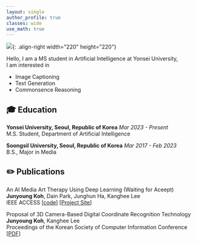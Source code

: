 ```yaml
---
layout: single
author_profile: true
classes: wide
use_math: true
---
```


![]({{site.url}}/assets/images/cv-photo.png){: .align-right width="220" height="220"}

Hello, I am a MS student in Artificial Intelligence at Yonsei University,  
I am interested in

- Image Captioning
- Text Generation
- Commonsence Reasoning

## 🎓 Education

**Yonsei University, Seoul, Republic of Korea** *Mar 2023 - Present*  
M.S. Student, Department of Artificial Intelligence  

**Soongsil University, Seoul, Republic of Korea** *Mar 2017 - Feb 2023*  
B.S., Major in Media

## ✏️ Publications  

An AI Media Art Therapy Using Deep Learning (Waiting for Aceept) <br>
**Junyoung Koh**, Dain Park, Junghun Ha, Kanghee Lee  
IEEE ACCESS [[code](https://github.com/FW2022)] [[Project Site](https://space4-u-client.vercel.app/space)]

Proposal of 3D Camera-Based Digital Coordinate Recognition Technology <br>
**Junyoung Koh**, Kanghee Lee  
Proceedings of the Korean Society of Computer Information Conference [[PDF](https://koreascience.kr/article/CFKO202232249429413.pdf)]
